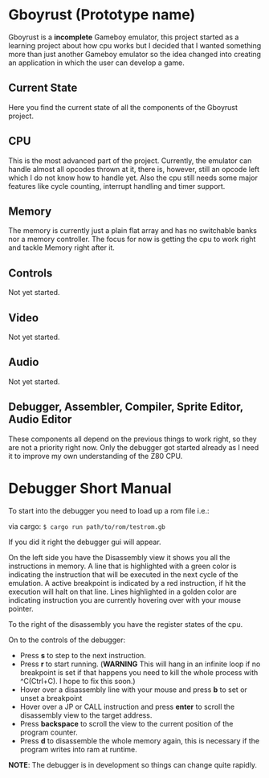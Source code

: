 # Gboyrust (Prototype name)

Gboyrust is a __incomplete__ Gameboy emulator, this project started as a learning project about how cpu works but I
decided that I wanted something more than just another Gameboy emulator so the idea changed into creating an application
in which the user can develop a game.


## Current State

Here you find the current state of all the components of the Gboyrust project.

## CPU

This is the most advanced part of the project. Currently, the emulator can handle almost all opcodes thrown at it,
there is, however, still an opcode left which I do not know how to handle yet. Also the cpu still needs some major
features like cycle counting, interrupt handling and timer support.

## Memory
The memory is currently just a plain flat array and has no switchable banks nor a memory controller. The focus for now is getting the cpu to work right and tackle Memory right after it.

## Controls
Not yet started.

## Video
Not yet started.

## Audio
Not yet started.

## Debugger, Assembler, Compiler, Sprite Editor, Audio Editor
These components all depend on the previous things to work right, so they are not a priority right now. Only
the debugger got started already as I need it to improve my own understanding of the Z80 CPU.

# Debugger Short Manual
To start into the debugger you need to load up a rom file i.e.:

via cargo:
`
$ cargo run path/to/rom/testrom.gb
`

If you did it right the debugger gui will appear.

On the left side you have the Disassembly view it shows you all the instructions in memory. A line that is highlighted with a green color is indicating the instruction that will be executed in the next cycle of the emulation. A active breakpoint is indicated by a red instruction, if hit the execution will halt on that line. Lines highlighted in a golden color are indicating instruction you are currently hovering over with your mouse pointer.

To the right of the disassembly you have the register states of the cpu.

On to the controls of the debugger: 

* Press __s__ to step to the next instruction.
* Press __r__ to start running. (__WARNING__ This will hang in an infinite loop if no breakpoint is set if that happens you need to kill the whole process with ^C(Ctrl+C). I hope to fix this soon.)
* Hover over a disassembly line with your mouse and press __b__ to set or unset a breakpoint 
* Hover over a JP or CALL instruction and press __enter__ to scroll the disassembly view to the target address.
* Press __backspace__ to scroll the view to the current position of the program counter.
* Press __d__ to disassemble the whole memory again, this is necessary if the program writes into ram at runtime.

__NOTE__: The debugger is in development so things can change quite rapidly.

